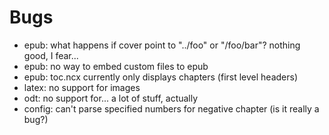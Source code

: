 Bugs 
====

* epub: what happens if cover point to "../foo" or "/foo/bar"? nothing
  good, I fear...
* epub: no way to embed custom files to epub
* epub: toc.ncx currently only displays chapters (first level headers)
* latex: no support for images
* odt: no support for... a lot of stuff, actually
* config: can't parse specified numbers for negative chapter (is it
  really a bug?)
